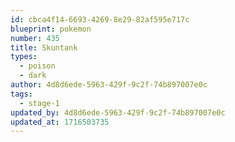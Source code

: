 ```yaml
---
id: cbca4f14-6693-4269-8e29-82af595e717c
blueprint: pokemon
number: 435
title: Skuntank
types:
  - poison
  - dark
author: 4d8d6ede-5963-429f-9c2f-74b897007e0c
tags:
  - stage-1
updated_by: 4d8d6ede-5963-429f-9c2f-74b897007e0c
updated_at: 1716503735
---
```


